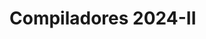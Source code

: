 # Compiladores 2024-II

<!-- Programas a Entregar:

(Todos con Lector de Archivos [fuente.txt])

Basados en IF
1. Par de Unos o Impares de Ceros Unidos
2. Autóata Finito no Determinista a Autómata Finito Determinista (0 | 1) * 110* Documentar el diagrama y el proceso.

Basados en Métodos (Funciones)
3. El Autómata 2 se convierte a Métodos.

Basados en Matriz
4. Tabla de Transición (Para Variables / Identificadores, versión 3)
5. Notación Científica

Escoger Libremente
6. Autómata de Lenguaje  (AFD Grande)
7. Archivo de Configuración -->